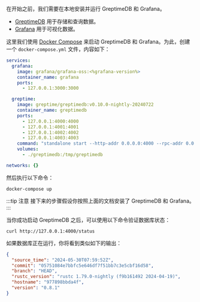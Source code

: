 
在开始之前，我们需要在本地安装并运行 GreptimeDB 和 Grafana。

* [GreptimeDB](https://greptime.com/) 用于存储和查询数据。
* [Grafana](https://grafana.com/) 用于可视化数据。

这里我们使用 [Docker Compose](https://docs.docker.com/compose/) 来启动 GreptimeDB 和 Grafana。为此，创建一个 `docker-compose.yml` 文件，内容如下：

```yaml
services:
  grafana:
    image: grafana/grafana-oss:<%grafana-version%>
    container_name: grafana
    ports:
      - 127.0.0.1:3000:3000

  greptime:
    image: greptime/greptimedb:v0.10.0-nightly-20240722
    container_name: greptimedb
    ports:
      - 127.0.0.1:4000:4000
      - 127.0.0.1:4001:4001
      - 127.0.0.1:4002:4002
      - 127.0.0.1:4003:4003
    command: "standalone start --http-addr 0.0.0.0:4000 --rpc-addr 0.0.0.0:4001 --mysql-addr 0.0.0.0:4002 --postgres-addr 0.0.0.0:4003"
    volumes:
      - ./greptimedb:/tmp/greptimedb

networks: {}
```

然后执行以下命令：

```shell
docker-compose up
```

:::tip 注意
接下来的步骤假设你按照上面的文档安装了 GreptimeDB 和 Grafana。
:::

当你成功启动 GreptimeDB 之后，可以使用以下命令验证数据库状态：

```shell
curl http://127.0.0.1:4000/status
```

如果数据库正在运行，你将看到类似如下的输出：

```json
{
  "source_time": "2024-05-30T07:59:52Z",
  "commit": "05751084e7bbfc5e646df7f51bb7c3e5cbf16d58",
  "branch": "HEAD",
  "rustc_version": "rustc 1.79.0-nightly (f9b161492 2024-04-19)",
  "hostname": "977898bbda4f",
  "version": "0.8.1"
}
```
